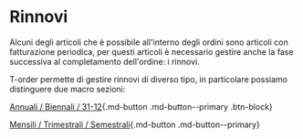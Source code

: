 # Rinnovi

Alcuni degli articoli che è possibile all'interno degli ordini sono articoli con fatturazione periodica, per questi articoli è necessario gestire anche la fase successiva al completamento dell'ordine: i rinnovi.

T-order permette di gestire rinnovi di diverso tipo, in particolare possiamo distinguere due macro sezioni:

[Annuali / Biennali / 31-12](annuali){.md-button .md-button--primary .btn-block}

[Mensili / Trimestrali / Semestrali](mensili-trimestrali-semestrali){.md-button .md-button--primary}
